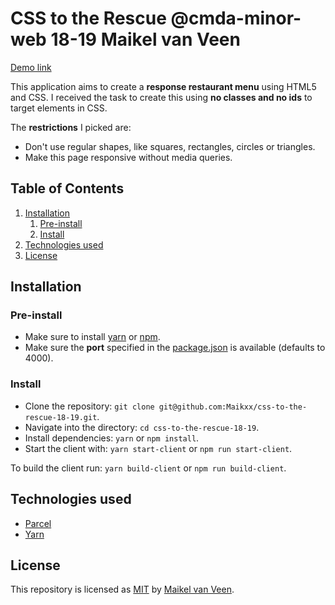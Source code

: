 # CSS to the Rescue @cmda-minor-web 18-19 Maikel van Veen

[Demo link](https://css-to-the-rescue-maikel.netlify.com)

This application aims to create a **response restaurant menu** using HTML5 and CSS.
I received the task to create this using **no classes and no ids** to target elements in CSS.

The **restrictions** I picked are:

* Don't use regular shapes, like squares, rectangles, circles or triangles.
* Make this page responsive without media queries.

## Table of Contents

1. [Installation](#installation)
    1. [Pre-install](#pre-install)
    2. [Install](#install)
2. [Technologies used](#technologies-used)
3. [License](#license)

## Installation

### Pre-install

* Make sure to install [yarn](https://yarnpkg.com/en/) or [npm](https://www.npmjs.com).
* Make sure the **port** specified in the [package.json](package.json) is available (defaults to 4000).

### Install

* Clone the repository: `git clone git@github.com:Maikxx/css-to-the-rescue-18-19.git`.
* Navigate into the directory: `cd css-to-the-rescue-18-19`.
* Install dependencies: `yarn` or `npm install`.
* Start the client with: `yarn start-client` or `npm run start-client`.

To build the client run: `yarn build-client` or `npm run build-client`.

## Technologies used

* [Parcel](https://github.com/parcel-bundler/parcel)
* [Yarn](https://yarnpkg.com/en/)

## License

This repository is licensed as [MIT](LICENSE) by [Maikel van Veen](https://github.com/maikxx).
